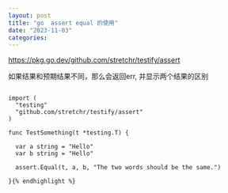 ```yaml
---
layout: post
title: "go  assert equal 的使用"
date: "2023-11-03"
categories: 
---
```

<p><a href="https://pkg.go.dev/github.com/stretchr/testify/assert">https://pkg.go.dev/github.com/stretchr/testify/assert</a></p>

<p>如果结果和预期结果不同，那么会返回err, 并显示两个结果的区别</p>

<pre>
<code>
import (
  &quot;testing&quot;
  &quot;github.com/stretchr/testify/assert&quot;
)

func TestSomething(t *testing.T) {

  var a string = &quot;Hello&quot;
  var b string = &quot;Hello&quot;

  assert.Equal(t, a, b, &quot;The two words should be the same.&quot;)

}{% endhighlight %}


